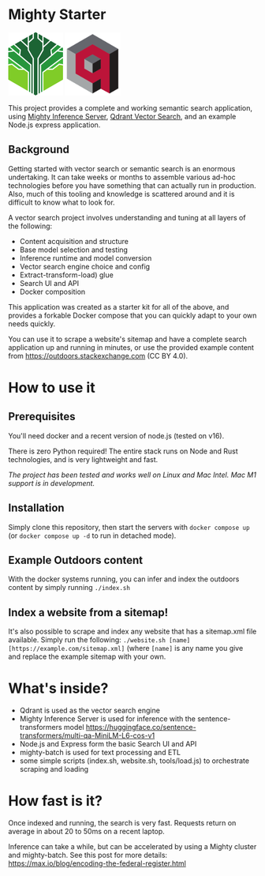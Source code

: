 # Mighty Starter

<img src="assets/logo.png" height="128" /> <img src="assets/qdrant.png" height="128" />

This project provides a complete and working semantic search application, using [Mighty Inference Server](https://max.io), [Qdrant Vector Search](https://qdrant.tech), and an example Node.js express application.

## Background

Getting started with vector search or semantic search is an enormous undertaking.  It can take weeks or months to assemble various ad-hoc technologies before you have something that can actually run in production.  Also, much of this tooling and knowledge is scattered around and it is difficult to know what to look for.

A vector search project involves understanding and tuning at all layers of the following:

- Content acquisition and structure
- Base model selection and testing
- Inference runtime and model conversion
- Vector search engine choice and config
- Extract-transform-load) glue
- Search UI and API
- Docker composition

This application was created as a starter kit for all of the above, and provides a forkable Docker compose that you can quickly adapt to your own needs quickly.

You can use it to scrape a website's sitemap and have a complete search application up and running in minutes, or use the provided example content from https://outdoors.stackexchange.com (CC BY 4.0).

# How to use it

## Prerequisites

You'll need docker and a recent version of node.js (tested on v16).

There is zero Python required! The entire stack runs on Node and Rust technologies, and is very lightweight and fast.

_The project has been tested and works well on Linux and Mac Intel. Mac M1 support is in development._

## Installation

Simply clone this repository, then start the servers with `docker compose up` (or `docker compose up -d` to run in detached mode).

## Example Outdoors content

With the docker systems running, you can infer and index the outdoors content by simply running `./index.sh`

## Index a website from a sitemap!

It's also possible to scrape and index any website that has a sitemap.xml file available.  Simply run the following:
`./website.sh [name] [https://example.com/sitemap.xml]` (where `[name]` is any name you give and replace the example sitemap with your own.

# What's inside?

- Qdrant is used as the vector search engine
- Mighty Inference Server is used for inference with the sentence-transformers model https://huggingface.co/sentence-transformers/multi-qa-MiniLM-L6-cos-v1
- Node.js and Express form the basic Search UI and API
- mighty-batch is used for text processing and ETL
- some simple scripts (index.sh, website.sh, tools/load.js) to orchestrate scraping and loading

# How fast is it?

Once indexed and running, the search is very fast. Requests return on average in about 20 to 50ms on a recent laptop.

Inference can take a while, but can be accelerated by using a Mighty cluster and mighty-batch.  See this post for more details: https://max.io/blog/encoding-the-federal-register.html 